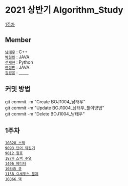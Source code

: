 # 2021 상반기 Algorithm_Study


[1주차](#1주차)

## Member

[`남태우`](https://github.com/bn-tw2020) : C++  
[`박형민`](https://github.com/thalals) : JAVA  
[`전세현`](https://github.com/jeonhl7579) : Python  
[`한성민`](https://github.com/songmin9813) : JAVA  
[`김경윤`](https://github.com/NASA-GukJang) : _____


## 커밋 방법

git commit -m "Create BOJ1004_남태우"  
git commit -m "Update BOJ1004_남태우_풀이방법"  
git commit -m "Delete BOJ1004_남태우"


## 1주차
    
[`10828 스택`](https://www.acmicpc.net/problem/10828)  
[`9093 단어 뒤집기`](https://www.acmicpc.net/problem/9093)  
[`9012 괄호`](https://www.acmicpc.net/problem/9012)  
[`1874 스택 수열`](https://www.acmicpc.net/problem/1874)  
[`1406 에디터`](https://www.acmicpc.net/problem/1406)  
[`10845 큐`](https://www.acmicpc.net/problem/10845)  
[`1158 요세푸스 문제`](https://www.acmicpc.net/problem/1158)  
[`10866 덱`](https://www.acmicpc.net/problem/10866)  

